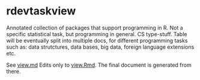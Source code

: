 # rdevtaskview
Annotated collection of packages that support programming in R. Not a specific statistical task, but programming in general. CS type-stuff. Table will be eventually split into multiple docs, for different programming tasks such as: data strutctures, data bases, big data, foreign language extensions etc.

See [view.md](https://github.com/piccolbo/rdevtaskview/blob/master/view.md)
Edits only to [view.Rmd](https://github.com/piccolbo/rdevtaskview/blob/master/view.Rmd). The final document is generated from there.

